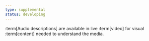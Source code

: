 ```yaml
---
type: supplemental
status: developing
---
```


:term[Audio descriptions] are available in live :term[video] for visual :term[content] needed to understand the media. 
